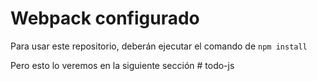 # Webpack configurado

Para usar este repositorio, deberán ejecutar el comando de ```npm install```

Pero esto lo veremos en la siguiente sección
#   t o d o - j s  
 